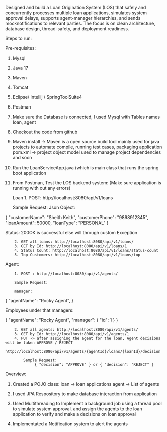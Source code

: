 Designed and build a Loan Origination System (LOS) that safely and concurrently processes multiple loan applications, simulates system approval delays, supports agent-manager hierarchies, and sends mocknotifications to relevant parties. The focus is on clean architecture, database design, thread-safety, and deployment readiness.

Steps to run:

Pre-requisites:
1. Mysql
2. Java 17
3. Maven
4. Tomcat
5. Eclipse/ Intellij / SpringToolSuite4
6. Postman

1. Make sure the Database is connected, I used Mysql with Tables names loan, agent
2. Checkout the code from github
3. Maven install ->  Maven is a open source build tool mainly used for java projects to automate compile, running test cases, packaging application
     pom.xml -> project object model used to manage project dependencies and soon
4. Run the LoanServiceApp.java (which is main class that runs the spring boot application
5. From Postman, Test the LOS backend system: (Make sure application is running with out any errors)

   Loan 1. POST: http://localhost:8080/api/v1/loans

   Sample Request:
   Json Object:
   
{
  "customerName": "Sheith Keith",
  "customerPhone": "9898912345",
  "loanAmount": 50000,
  "loanType": "PERSONAL"
}

Status: 200OK is successful else will through custom Exception


        2. GET all loans: http://localhost:8080/api/v1/loans/
        3. GET by Id: http://localhost:8080/api/v1/loans/1
        4. Status Count: http://localhost:8080/api/v1/loans/status-count
        5. Top Customers: http://localhost:8080/api/v1/loans/top

  Agent: 

        1. POST : http://localhost:8080/api/v1/agents/

        Sample Request: 

        manager: 
{
    "agentName": "Rocky Agent",
}

Employees under that managers:

{
    "agentName": "Rocky Agent",
  "manager": {
    "id": 1
  }
}


        2. GET all agents: http://localhost:8080/api/v1/agents/
        3. GET by Id: http://localhost:8080/api/v1/agents/1
        4. PUT -> after assigning the agent for the loan, Agent decisions will be taken APPROVE / REJECT
            http://localhost:8080/api/v1/agents/{agentId}/loans/{loanId}/decision

            Sample Request:
                 { "decision": "APPROVE" } or { "decision": "REJECT" }


                 
         
   
   
Overview: 
1. Created a POJO class: 
    loan -> loan applications
    agent -> List of agents

2. I used JPA Respository to make database interaction from application
3. Used Multithreading to Implement a background job using a thread pool to simulate system approval. and assign the agents to the loan application to verify and make a decisions on loan approval
4. Implementated a Notification system to alert the agents



